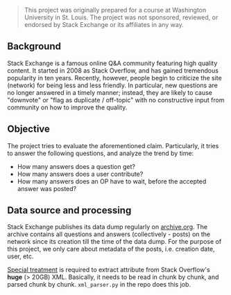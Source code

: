 > This project was originally prepared for a course at Washington University in St. Louis. The project was not sponsored, reviewed, or endorsed by Stack Exchange or its affiliates in any way.

## Background

Stack Exchange is a famous online Q&A community featuring high quality content. It started in 2008 as Stack Overflow, and has gained tremendous popularity in ten years. Recently, however, people begin to criticize the site (network) for being less and less friendly. In particular, new questions are no longer answered in a timely manner; instead, they are likely to cause "downvote" or "flag as duplicate / off-topic" with no constructive input from community on how to improve the quality.

## Objective

The project tries to evaluate the aforementioned claim. Particularly, it tries to answer the following questions, and analyze the trend by time:

- How many answers does a question get?
- How many answers does a user contribute?
- How many answers does an OP have to wait, before the accepted answer was posted?

## Data source and processing

Stack Exchange publishes its data dump regularly on [archive.org](https://archive.org/details/stackexchange). The archive contains all questions and answers (collectively - posts) on the network since its creation till the time of the data dump. For the purpose of this project, we only care about metadata of the posts, i.e. creation date, user, etc.

[Special treatment](https://www.reddit.com/r/learnprogramming/comments/ax3etg/fastest_way_to_remove_an_attribute_in_very_large/) is required to extract attribute from Stack Overflow's **huge** (> 20GB) XML. Basically, it needs to be read in chunk by chunk, and parsed chunk by chunk. `xml_parser.py` in the repo does this job.



